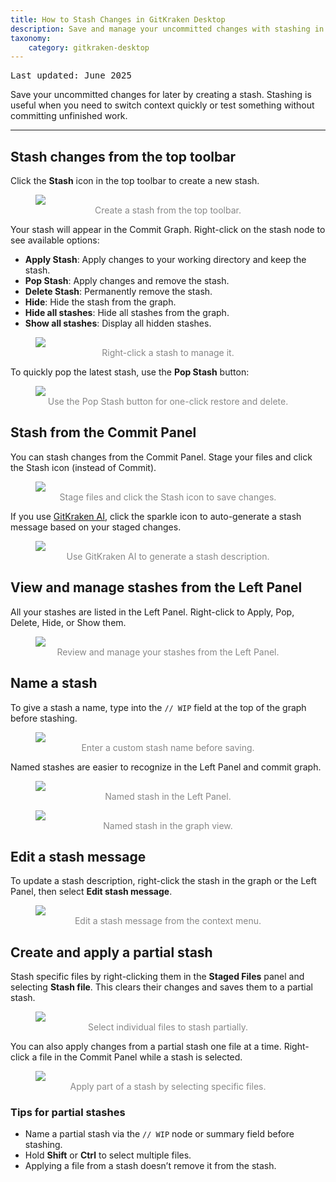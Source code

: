 ```yaml
---
title: How to Stash Changes in GitKraken Desktop
description: Save and manage your uncommitted changes with stashing in GitKraken Desktop. Learn to stash, pop, name, edit, and apply partial stashes using the GUI.
taxonomy:
    category: gitkraken-desktop
---
```

<kbd>Last updated: June 2025</kbd>

Save your uncommitted changes for later by creating a stash. Stashing is useful when you need to switch context quickly or test something without committing unfinished work.

***

<a name="stashing-files"></a>

## Stash changes from the top toolbar

Click the **Stash** icon in the top toolbar to create a new stash.

<figure>
  <img src='/wp-content/uploads/stash.png' srcset='/wp-content/uploads/stash@2x.png' class="help-center-img img-bordered">
  <figcaption style="text-align:center; color:#888">Create a stash from the top toolbar.</figcaption>
</figure>

Your stash will appear in the Commit Graph. Right-click on the stash node to see available options:

* **Apply Stash**: Apply changes to your working directory and keep the stash.
* **Pop Stash**: Apply changes and remove the stash.
* **Delete Stash**: Permanently remove the stash.
* **Hide**: Hide the stash from the graph.
* **Hide all stashes**: Hide all stashes from the graph.
* **Show all stashes**: Display all hidden stashes.

<figure>
  <img src='/wp-content/uploads/stash-options.png' srcset='/wp-content/uploads/stash-options@2x.png' class="help-center-img img-bordered">
  <figcaption style="text-align:center; color:#888">Right-click a stash to manage it.</figcaption>
</figure>

To quickly pop the latest stash, use the **Pop Stash** button:

<figure>
  <img src='/wp-content/uploads/pop-stash.png' srcset='/wp-content/uploads/pop-stash@2x.png' class="help-center-img img-bordered">
  <figcaption style="text-align:center; color:#888">Use the Pop Stash button for one-click restore and delete.</figcaption>
</figure>

<a name="stashing-from-the-left-panel"></a>

## Stash from the Commit Panel

You can stash changes from the Commit Panel. Stage your files and click the Stash icon (instead of Commit).

<figure>
  <img src='/wp-content/uploads/stash-commit-panel-2025.png' class="help-center-img img-bordered">
  <figcaption style="text-align:center; color:#888">Stage files and click the Stash icon to save changes.</figcaption>
</figure>

If you use [GitKraken AI](/gitkraken-desktop/gkd-gitkraken-ai/), click the sparkle icon to auto-generate a stash message based on your staged changes.

<figure>
  <img src="/wp-content/uploads/stash-ai-message.png" srcset="/wp-content/uploads/stash-ai-message@2x.png" class="help-center-img img-bordered">
  <figcaption style="text-align:center; color:#888">Use GitKraken AI to generate a stash description.</figcaption>
</figure>

## View and manage stashes from the Left Panel

All your stashes are listed in the Left Panel. Right-click to Apply, Pop, Delete, Hide, or Show them.

<figure>
  <img src='/wp-content/uploads/stash-left-2025.png' class="help-center-img img-bordered">
  <figcaption style="text-align:center; color:#888">Review and manage your stashes from the Left Panel.</figcaption>
</figure>

<a name="naming-a-stash"></a>

## Name a stash

To give a stash a name, type into the `// WIP` field at the top of the graph before stashing.

<figure>
  <img src='/wp-content/uploads/custom-stash-wip.png' srcset='/wp-content/uploads/custom-stash-wip@2x.png' class="help-center-img img-bordered">
  <figcaption style="text-align:center; color:#888">Enter a custom stash name before saving.</figcaption>
</figure>

Named stashes are easier to recognize in the Left Panel and commit graph.

<figure>
  <img src='/wp-content/uploads/custom-stash-panel.png' srcset='/wp-content/uploads/custom-stash-panel@2x.png' class="help-center-img img-bordered">
  <figcaption style="text-align:center; color:#888">Named stash in the Left Panel.</figcaption>
</figure>

<figure>
  <img src='/wp-content/uploads/custom-stash-graph.png' srcset='/wp-content/uploads/custom-stash-graph@2x.png' class="help-center-img img-bordered">
  <figcaption style="text-align:center; color:#888">Named stash in the graph view.</figcaption>
</figure>

## Edit a stash message

To update a stash description, right-click the stash in the graph or the Left Panel, then select **Edit stash message**.

<figure>
  <img src="/wp-content/uploads/amend-stash-graph2.png" class="help-center-img img-bordered">
  <figcaption style="text-align:center; color:#888">Edit a stash message from the context menu.</figcaption>
</figure>

## Create and apply a partial stash

Stash specific files by right-clicking them in the **Staged Files** panel and selecting **Stash file**. This clears their changes and saves them to a partial stash.

<figure>
  <img src='/wp-content/uploads/partial-stash.png' class="help-center-img img-bordered">
  <figcaption style="text-align:center; color:#888">Select individual files to stash partially.</figcaption>
</figure>

You can also apply changes from a partial stash one file at a time. Right-click a file in the Commit Panel while a stash is selected.

<figure>
  <img src='/wp-content/uploads/partial-stash-apply.png' class="help-center-img img-bordered">
  <figcaption style="text-align:center; color:#888">Apply part of a stash by selecting specific files.</figcaption>
</figure>

### Tips for partial stashes

* Name a partial stash via the `// WIP` node or summary field before stashing.
* Hold **Shift** or **Ctrl** to select multiple files.
* Applying a file from a stash doesn’t remove it from the stash.
